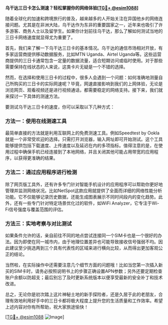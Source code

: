 **乌干达三日卡怎么测速？轻松掌握你的网络体验[[TG💪+ @esim1088](https://t.me/s/esim1088)]**

随着全球化的加速和跨境旅行的普及，越来越多的人开始关注在异国他乡的网络连接问题。尤其是在非洲大陆，乌干达作为东非的重要国家之一，近年来也吸引了许多游客、商务人士以及留学生。如果你计划前往乌干达，那么了解如何测试当地的三日卡网络速度就显得尤为重要了。

首先，我们来了解一下乌干达三日卡的基本情况。乌干达的通信市场相对开放，有多家运营商提供移动数据服务，比如MTN Uganda、Airtel Uganda等。这些运营商提供的三日卡通常包含一定量的数据流量，适合短期访问或临时使用。对于那些需要保持在线状态的人来说，这类卡片无疑是一个不错的选择。

然而，在选择和使用三日卡的过程中，很多人会遇到一个问题：如何准确地测量自己所购买的三日卡的实际网速呢？毕竟，网速直接影响到我们的上网体验，无论是浏览网页、观看视频还是进行视频通话，都需要稳定的网络支持。接下来，我们就来探讨一下具体的测速方法。

要测试乌干达三日卡的速度，你可以采取以下几种方式：

### 方法一：使用在线测速工具

最简单直接的方法就是利用互联网上的免费测速工具。例如Speedtest by Ookla就是一个非常受欢迎的选择。只需打开浏览器，输入网址即可开始测试。这个工具能够提供包括下载速度、上传速度以及延迟在内的多项指标。值得注意的是，在使用过程中确保手机已经连接到了本地网络，并且关闭其他可能占用带宽的应用程序，以获得更准确的结果。

### 方法二：通过应用程序进行检测

除了网页版工具外，还有许多专门针对智能手机设计的应用程序可以帮助你更好地管理并监测网络状况。比如NetSpot这款应用就提供了全面而详细的网络性能分析功能。它不仅能够记录历史数据，还能生成图表展示不同时间段内的变化趋势。此外，还有一些专门针对特定场景优化过的软件，如WiFi Analyzer，它专注于Wi-Fi信号强度与覆盖范围的评估。

### 方法三：实地考察与对比测试

如果条件允许的话，亲自前往不同的地点尝试连接同一个SIM卡也是一个很好的办法。因为即使在同一城市内，由于地理位置差异也可能导致接收信号强弱不均。因此建议至少挑选两到三个具有代表性的区域来进行横向比较，从而得出更加客观公正的结论。

当然啦，在实际操作中还需要注意几个细节方面的问题哦！比如当您第一次插入新买的SIM卡时，请务必按照说明书上的步骤正确设置APN参数；另外还要定期检查账户余额以防超支；最后别忘了及时更新系统版本以便享受最新的安全补丁和技术改进。

总之，无论你是初次踏上这片神秘土地的新手探险者，还是久居于此的老朋友，合理有效地利用好手中的三日卡都将极大程度上提升您的生活质量和工作效率。希望上述内容对你有所帮助，祝大家旅途愉快！

[[TG💪+ @esim1088](https://t.me/s/esim1088) ![Image](https://i.postimg.cc/4NQfJmqS/Snipaste-2025-05-13-00-14-12.png)]